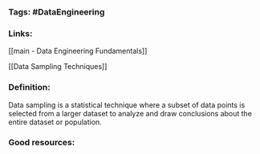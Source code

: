 ### Tags: #DataEngineering 
### Links:
[[main - Data Engineering Fundamentals]]

[[Data Sampling Techniques]]
### Definition:
Data sampling is a statistical technique where a subset of data points is selected from a larger dataset to analyze and draw conclusions about the entire dataset or population.
### Good resources:


